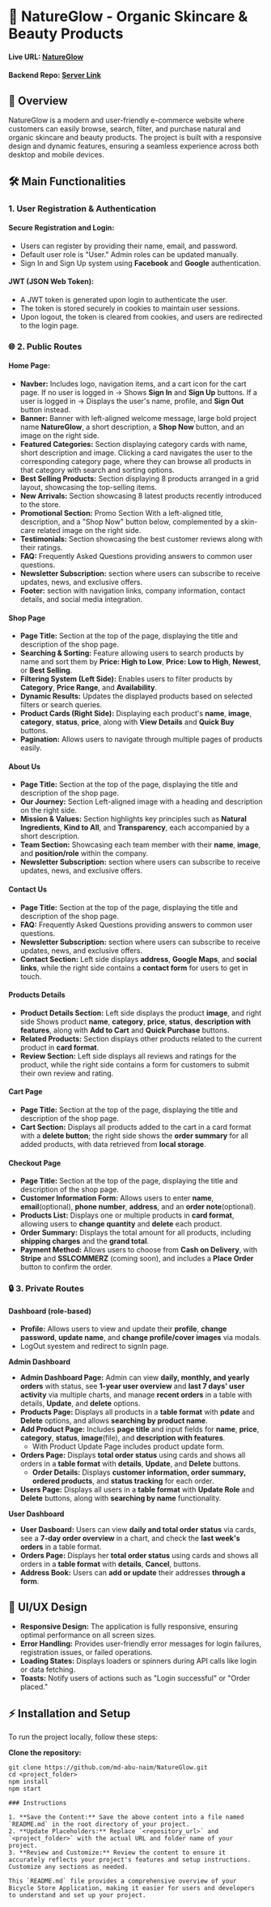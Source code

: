 # 🌿 NatureGlow - Organic Skincare & Beauty Products

#### Live URL: [NatureGlow](https://natureglow-740e8.web.app)
#### Backend Repo: [Server Link](https://github.com/md-abu-naim/NatureGlow_Server)

## 📌 Overview
NatureGlow is a modern and user-friendly e-commerce website where customers can easily browse, search, filter, and purchase natural and organic skincare and beauty products. The project is built with a responsive design and dynamic features, ensuring a seamless experience across both desktop and mobile devices.

## 🛠️ Main Functionalities
### 1. User Registration & Authentication
#### Secure Registration and Login:
- Users can register by providing their name, email, and password.
- Default user role is "User." Admin roles can be updated manually.
- Sign In and Sign Up system using **Facebook** and **Google** authentication.
#### JWT (JSON Web Token):
- A JWT token is generated upon login to authenticate the user.
- The token is stored securely in cookies to maintain user sessions.
- Upon logout, the token is cleared from cookies, and users are redirected to the login page.

### 🌐 2. Public Routes
#### Home Page:
- **Navber:** Includes logo, navigation items, and a cart icon for the cart page. If no user is logged in → Shows **Sign In** and **Sign Up** buttons. If a user is logged in → Displays the user's name, profile, and **Sign Out** button instead.
- **Banner:** Banner with left-aligned welcome message, large bold project name **NatureGlow**, a short description, a **Shop Now** button, and an image on the right side.
- **Featured Categories:** Section displaying category cards with name, short description and image. Clicking a card navigates the user to the corresponding category page, where they can browse all products in that category with search and sorting options.
- **Best Selling Products:** Section displaying 8 products arranged in a grid layout, showcasing the top-selling items.
- **New Arrivals:** Section showcasing 8 latest products recently introduced to the store.
- **Promotional Section:** Promo Section With a left-aligned title, description, and a "Shop Now" button below, complemented by a skin-care related image on the right side.
- **Testimonials:** Section showcasing the best customer reviews along with their ratings.
- **FAQ:** Frequently Asked Questions providing answers to common user questions.
- **Newsletter Subscription:** section where users can subscribe to receive updates, news, and exclusive offers.
- **Footer:** section with navigation links, company information, contact details, and social media integration.

#### Shop Page
- **Page Title:** Section at the top of the page, displaying the title and description of the shop page.
- **Searching & Sorting:** Feature allowing users to search products by name and sort them by **Price: High to Low**, **Price: Low to High**, **Newest**, or **Best Selling**.
- **Filtering System (Left Side):** Enables users to filter products by **Category**, **Price Range**, and **Availability**.
- **Dynamic Results:** Updates the displayed products based on selected filters or search queries.
- **Product Cards (Right Side):** Displaying each product's **name**, **image**, **category**, **status**, **price**, along with **View Details** and **Quick Buy** buttons.
- **Pagination:** Allows users to navigate through multiple pages of products easily.

#### About Us
- **Page Title:** Section at the top of the page, displaying the title and description of the shop page.
- **Our Journey:** Section Left-aligned image with a heading and description on the right side.
- **Mission & Values:** Section highlights key principles such as **Natural Ingredients**, **Kind to All**, and **Transparency**, each accompanied by a short description.
- **Team Section:** Showcasing each team member with their **name**, **image**, and **position/role** within the company.
- **Newsletter Subscription:** section where users can subscribe to receive updates, news, and exclusive offers.

#### Contact Us
- **Page Title:** Section at the top of the page, displaying the title and description of the shop page.
- **FAQ:** Frequently Asked Questions providing answers to common user questions.
- **Newsletter Subscription:** section where users can subscribe to receive updates, news, and exclusive offers.
- **Contact Section:** Left side displays **address**, **Google Maps**, and **social links**, while the right side contains a **contact form** for users to get in touch.

#### Products Details
- **Product Details Section:** Left side displays the product **image**, and right side Shows product **name**, **category**, **price**, **status**, **description with features**, along with **Add to Cart** and **Quick Purchase** buttons.
- **Related Products:** Section displays other products related to the current product in **card format**.
- **Review Section:** Left side displays all reviews and ratings for the product, while the right side contains a form for customers to submit their own review and rating.

#### Cart Page
- **Page Title:** Section at the top of the page, displaying the title and description of the shop page.
- **Cart Section:** Displays all products added to the cart in a card format with a **delete button**; the right side shows the **order summary** for all added products, with data retrieved from **local storage**.

#### Checkout Page
- **Page Title:** Section at the top of the page, displaying the title and description of the shop page.
- **Customer Information Form:** Allows users to enter **name**, **email**(optional), **phone number**, **address**, and an **order note**(optional).
- **Products List:** Displays one or multiple products in **card format**, allowing users to **change quantity** and **delete** each product.
- **Order Summary:** Displays the total amount for all products, including **shipping charges** and the **grand total**.
- **Payment Method:** Allows users to choose from **Cash on Delivery**, with **Stripe** and **SSLCOMMERZ** (coming soon), and includes a **Place Order** button to confirm the order.


### 🔒 3. Private Routes
#### Dashboard (role-based)
- **Profile:** Allows users to view and update their **profile**, **change password**, **update name**, and **change profile/cover images** via modals.
- LogOut syestem and redirect to signIn page.

**Admin Dashboard**
- **Admin Dashboard Page:** Admin can view **daily, monthly, and yearly orders** with status, see **1-year user overview** and **last 7 days' user activity** via multiple charts, and manage **recent orders** in a table with details, **Update**, and **delete** options.
- **Products Page:** Displays all products in a **table format** with **pdate** and **Delete** options, and allows **searching by product name**.
- **Add Product Page:** Includes **page title** and input fields for **name**, **price**, **category**, **status**, **image**(file), and **description with features**.
  - With Product Update Page includes product update form.
- **Orders Page:** Displays **total order status** using cards and shows all orders in a **table format** with **details**, **Update**, and **Delete** buttons.
  - **Order Details:** Displays **customer information, order summary, ordered products**, and **status tracking** for each order.
- **Users Page:** Displays all users in a **table format** with **Update Role** and **Delete** buttons, along with **searching by name** functionality.

**User Dashboard**
- **User Dasboard:** Users can view **daily and total order status** via cards, see a **7-day order overview** in a chart, and check the **last week's orders** in a table format.
- **Orders Page:** Displays her **total order status** using cards and shows all orders in a **table format** with **details**, **Cancel**, buttons.
- **Address Book:** Users can **add or update** their addresses **through a form**.

##  🎨 UI/UX Design
- **Responsive Design:** The application is fully responsive, ensuring optimal performance on all screen sizes.
- **Error Handling:** Provides user-friendly error messages for login failures, registration issues, or failed operations.
- **Loading States:** Displays loaders or spinners during API calls like login or data fetching.
- **Toasts:** Notify users of actions such as "Login successful" or "Order placed."

## ⚡ Installation and Setup
To run the project locally, follow these steps:

**Clone the repository:**
```
git clone https://github.com/md-abu-naim/NatureGlow.git
cd <project_folder>
npm install
npm start

### Instructions

1. **Save the Content:** Save the above content into a file named `README.md` in the root directory of your project.
2. **Update Placeholders:** Replace `<repository_url>` and `<project_folder>` with the actual URL and folder name of your project.
3. **Review and Customize:** Review the content to ensure it accurately reflects your project's features and setup instructions. Customize any sections as needed.

This `README.md` file provides a comprehensive overview of your Bicycle Store Application, making it easier for users and developers to understand and set up your project.
```